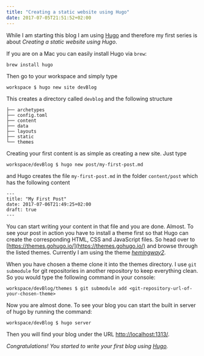 ```yaml
---
title: "Creating a static website using Hugo"
date: 2017-07-05T21:51:52+02:00
---
```


While I am starting this blog I am using [Hugo](https://gohugo.io/) and therefore my first series is about *Creating a static website using Hugo*.

If you are on a Mac you can easily install Hugo via `brew`:

```
brew install hugo
```

Then go to your workspace and simply type

```
workspace $ hugo new site devBlog
```

This creates a directory called `devblog` and the following structure

```
├── archetypes
├── config.toml
├── content
├── data
├── layouts
├── static
└── themes
```

Creating your first content is as simple as creating a new site. Just type

```
workspace/devBlog $ hugo new post/my-first-post.md
```

and Hugo creates the file `my-first-post.md` in the folder `content/post` which has the following content

```
---
title: "My First Post"
date: 2017-07-06T21:49:25+02:00
draft: true
---
```

You can start writing your content in that file and you are done. Almost. To see your post in action you have to install a theme first so that Hugo can create the corresponding HTML, CSS and JavaScript files. So head over to [https://themes.gohugo.io/](https://themes.gohugo.io/) and browse through the listed themes. Currently I am using the theme [*hemingway2*](https://themes.gohugo.io/hemingway2/).

When you have chosen a theme clone it into the themes directory. I use `git submodule` for git repositories in another repository to keep everything clean. So you would type the following command in your console:

```
workspace/devBlog/themes $ git submodule add <git-repository-url-of-your-chosen-theme>
```

Now you are almost done. To see your blog you can start the built in server of hugo by running the command:

```
workspace/devBlog $ hugo server
```

Then you will find your blog under the URL [http://localhost:1313/](http://localhost:1313/).

*Congratulations! You started to write your first blog using [Hugo](https://gohugo.io/).*
